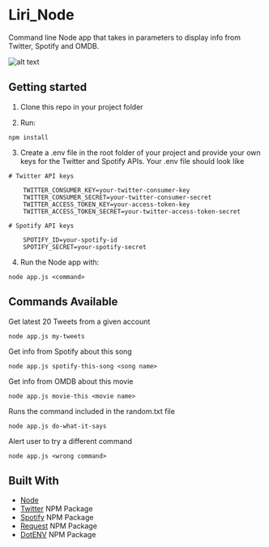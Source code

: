 # Liri_Node

Command line Node app that takes in parameters to display info from Twitter, Spotify and OMDB.

![alt text][screenshot]

[screenshot]: https://github.com/jpdevspace/Liri_Node/blob/master/img/screenshot.gif "Node app GIF"


## Getting started

1. Clone this repo in your project folder 

2. Run:

```
npm install
```

3. Create a .env file in the root folder of your project and provide your own keys for the Twitter and Spotify APIs. Your .env file should look like 

```
# Twitter API keys

    TWITTER_CONSUMER_KEY=your-twitter-consumer-key
    TWITTER_CONSUMER_SECRET=your-twitter-consumer-secret
    TWITTER_ACCESS_TOKEN_KEY=your-access-token-key
    TWITTER_ACCESS_TOKEN_SECRET=your-twitter-access-token-secret

# Spotify API keys

    SPOTIFY_ID=your-spotify-id
    SPOTIFY_SECRET=your-spotify-secret
```

4. Run the Node app with:

```
node app.js <command>
```

## Commands Available

Get latest 20 Tweets from a given account
```
node app.js my-tweets
```

Get info from Spotify about this song
```
node app.js spotify-this-song <song name> 
```

Get info from OMDB about this movie
```
node app.js movie-this <movie name>
```

Runs the command included in the random.txt file
```
node app.js do-what-it-says
```

Alert user to try a different command  
```
node app.js <wrong command>
```

## Built With

* [Node](https://nodejs.org/en/)
* [Twitter](https://www.npmjs.com/package/twitter) NPM Package
* [Spotify](https://www.npmjs.com/package/node-spotify-api) NPM Package
* [Request](https://www.npmjs.com/package/request) NPM Package
* [DotENV](https://www.npmjs.com/package/dotenv) NPM Package
